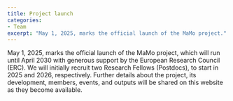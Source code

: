 ```yaml
---
title: Project launch
categories:
- Team
excerpt: "May 1, 2025, marks the official launch of the MaMo project."
---
```


May 1, 2025, marks the official launch of the MaMo project, which will run until April 2030 with generous support by the European Research Council (ERC). We will initially recruit two Research Fellows (Postdocs), to start in 2025 and 2026, respectively. Further details about the project, its development, members, events, and outputs will be shared on this website as they become available. 
